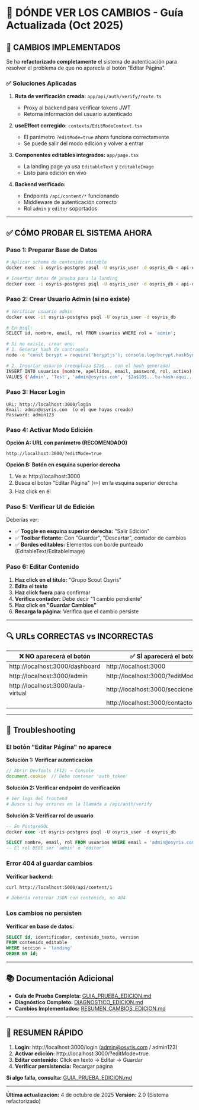 # 🎯 DÓNDE VER LOS CAMBIOS - Guía Actualizada (Oct 2025)

## 🔧 CAMBIOS IMPLEMENTADOS

Se ha **refactorizado completamente** el sistema de autenticación para resolver el problema de que no aparecía el botón "Editar Página".

### ✅ Soluciones Aplicadas

1. **Ruta de verificación creada:** `app/api/auth/verify/route.ts`
   - Proxy al backend para verificar tokens JWT
   - Retorna información del usuario autenticado

2. **useEffect corregido:** `contexts/EditModeContext.tsx`
   - El parámetro `?editMode=true` ahora funciona correctamente
   - Se puede salir del modo edición y volver a entrar

3. **Componentes editables integrados:** `app/page.tsx`
   - La landing page ya usa `EditableText` y `EditableImage`
   - Listo para edición en vivo

4. **Backend verificado:**
   - Endpoints `/api/content/*` funcionando
   - Middleware de autenticación correcto
   - Rol `admin` y `editor` soportados

---

## ✅ CÓMO PROBAR EL SISTEMA AHORA

### Paso 1: Preparar Base de Datos

```bash
# Aplicar schema de contenido editable
docker exec -i osyris-postgres psql -U osyris_user -d osyris_db < api-osyris/database/schema-content-editor.sql

# Insertar datos de prueba para la landing
docker exec -i osyris-postgres psql -U osyris_user -d osyris_db < api-osyris/database/seed-landing-content.sql
```

### Paso 2: Crear Usuario Admin (si no existe)

```bash
# Verificar usuario admin
docker exec -it osyris-postgres psql -U osyris_user -d osyris_db

# En psql:
SELECT id, nombre, email, rol FROM usuarios WHERE rol = 'admin';

# Si no existe, crear uno:
# 1. Generar hash de contraseña
node -e "const bcrypt = require('bcryptjs'); console.log(bcrypt.hashSync('admin123', 10));"

# 2. Insertar usuario (reemplaza $2a$... con el hash generado)
INSERT INTO usuarios (nombre, apellidos, email, password, rol, activo)
VALUES ('Admin', 'Test', 'admin@osyris.com', '$2a$10$...tu-hash-aqui...', 'admin', true);
```

### Paso 3: Hacer Login
```
URL: http://localhost:3000/login
Email: admin@osyris.com  (o el que hayas creado)
Password: admin123
```

### Paso 4: Activar Modo Edición

**Opción A: URL con parámetro (RECOMENDADO)**
```
http://localhost:3000/?editMode=true
```

**Opción B: Botón en esquina superior derecha**
1. Ve a: http://localhost:3000
2. Busca el botón "Editar Página" (✏️) en la esquina superior derecha
3. Haz click en él

### Paso 5: Verificar UI de Edición

Deberías ver:
- ✅ **Toggle en esquina superior derecha:** "Salir Edición"
- ✅ **Toolbar flotante:** Con "Guardar", "Descartar", contador de cambios
- ✅ **Bordes editables:** Elementos con borde punteado (EditableText/EditableImage)

### Paso 6: Editar Contenido

1. **Haz click en el título:** "Grupo Scout Osyris"
2. **Edita el texto**
3. **Haz click fuera** para confirmar
4. **Verifica contador:** Debe decir "1 cambio pendiente"
5. **Haz click en "Guardar Cambios"**
6. **Recarga la página:** Verifica que el cambio persiste

---

## 🔍 URLs CORRECTAS vs INCORRECTAS

| ❌ NO aparecerá el botón | ✅ SÍ aparecerá el botón |
|--------------------------|--------------------------|
| http://localhost:3000/dashboard | http://localhost:3000 |
| http://localhost:3000/admin | http://localhost:3000/?editMode=true |
| http://localhost:3000/aula-virtual | http://localhost:3000/secciones/castores |
|  | http://localhost:3000/contacto |

---

## 🐛 Troubleshooting

### El botón "Editar Página" no aparece

**Solución 1: Verificar autenticación**
```javascript
// Abrir DevTools (F12) → Console
document.cookie  // Debe contener 'auth_token'
```

**Solución 2: Verificar endpoint de verificación**
```bash
# Ver logs del frontend
# Busca si hay errores en la llamada a /api/auth/verify
```

**Solución 3: Verificar rol de usuario**
```sql
-- En PostgreSQL
docker exec -it osyris-postgres psql -U osyris_user -d osyris_db

SELECT nombre, email, rol FROM usuarios WHERE email = 'admin@osyris.com';
-- El rol DEBE ser 'admin' o 'editor'
```

### Error 404 al guardar cambios

**Verificar backend:**
```bash
curl http://localhost:5000/api/content/1

# Debería retornar JSON con contenido, no 404
```

### Los cambios no persisten

**Verificar en base de datos:**
```sql
SELECT id, identificador, contenido_texto, version
FROM contenido_editable
WHERE seccion = 'landing'
ORDER BY id;
```

---

## 📚 Documentación Adicional

- **Guía de Prueba Completa:** [GUIA_PRUEBA_EDICION.md](GUIA_PRUEBA_EDICION.md)
- **Diagnóstico Completo:** [DIAGNOSTICO_EDICION.md](DIAGNOSTICO_EDICION.md)
- **Cambios Implementados:** [RESUMEN_CAMBIOS_EDICION.md](RESUMEN_CAMBIOS_EDICION.md)

---

## 🚨 RESUMEN RÁPIDO

1. **Login:** http://localhost:3000/login (admin@osyris.com / admin123)
2. **Activar edición:** http://localhost:3000/?editMode=true
3. **Editar contenido:** Click en texto → Editar → Guardar
4. **Verificar persistencia:** Recargar página

**Si algo falla, consulta:** [GUIA_PRUEBA_EDICION.md](GUIA_PRUEBA_EDICION.md)

---

**Última actualización:** 4 de octubre de 2025
**Versión:** 2.0 (Sistema refactorizado)
